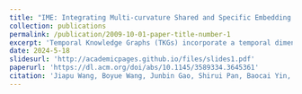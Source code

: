 ```yaml
---
title: "IME: Integrating Multi-curvature Shared and Specific Embedding for Temporal Knowledge Graph Completion"
collection: publications
permalink: /publication/2009-10-01-paper-title-number-1
excerpt: 'Temporal Knowledge Graphs (TKGs) incorporate a temporal dimension, allowing for a precise capture of the evolution of knowledge and reflecting the dynamic nature of the real world. Typically, TKGs contain complex geometric structures, with various geometric structures interwoven. However, existing Temporal Knowledge Graph Completion (TKGC) methods either model TKGs in a single space or neglect the heterogeneity of different curvature spaces, thus constraining their capacity to capture these intricate geometric structures. In this paper, we propose a novel Integrating Multi-curvature shared and specific Embedding (IME) model for TKGC tasks. Concretely, IME models TKGs into multi-curvature spaces, including hyperspherical, hyperbolic, and Euclidean spaces. Subsequently, IME incorporates two key properties, namely space-shared property and space-specific property. The space-shared property facilitates the learning of commonalities across different curvature spaces and alleviates the spatial gap caused by the heterogeneous nature of multi-curvature spaces, while the space-specific property captures characteristic features. Meanwhile, IME proposes an Adjustable Multi-curvature Pooling (AMP) approach to effectively retain important information. Furthermore, IME innovatively designs similarity, difference, and structure loss functions to attain the stated objective. Experimental results clearly demonstrate the superior performance of IME over existing state-of-the-art TKGC models.'
date: 2024-5-18
slidesurl: 'http://academicpages.github.io/files/slides1.pdf'
paperurl: 'https://dl.acm.org/doi/abs/10.1145/3589334.3645361'
citation: 'Jiapu Wang, Boyue Wang, Junbin Gao, Shirui Pan, Baocai Yin, Wen Gao. IME: Integrating Multi-curvature Shared and Specific Embedding for Temporal Knowledge Graph Completion[C]//Proceedings of the ACM on Web Conference 2024. 2024: 1954-1962.'
---
```

